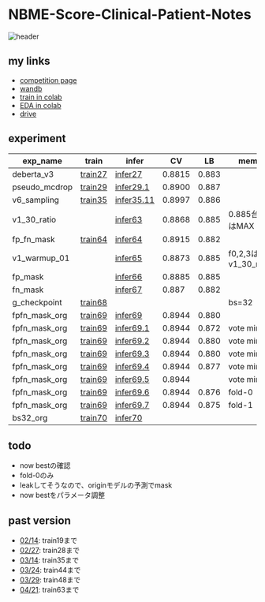 # NBME-Score-Clinical-Patient-Notes

![header](https://user-images.githubusercontent.com/5457315/152741419-73b74026-5d9b-42e9-b4b2-1532ec1a9281.png)

## my links
- [competition page](https://www.kaggle.com/c/nbme-score-clinical-patient-notes/overview)
- [wandb](https://wandb.ai/trtd56/NBME?workspace=user-trtd56)
- [train in colab](https://colab.research.google.com/drive/19k8p-73U-u37NRvShyLyKTfaL-FNOxYf#scrollTo=biROVf6yriWY)
- [EDA in colab](https://colab.research.google.com/drive/1lYF89HHfHbhWGXG2Q_lKuTPCpgnj8o_9?usp=sharing)
- [drive](https://drive.google.com/drive/u/0/folders/1ty_XHbeev3OY1CxSJ4LmSlm00JzvNF_a)

## experiment

|exp_name|train|infer|CV|LB|memo|
|--|--|--|--|--|--|
|deberta_v3|[train27]|[infer27]|0.8815|0.883||
|pseudo_mcdrop|[train29]|[infer29.1]|0.8900|0.887||
|v6_sampling|[train35]|[infer35.11]|0.8997|0.886||
|v1_30_ratio||[infer63]|0.8868|0.885|0.885台ではMAX|
|fp_fn_mask|[train64]|[infer64]|0.8915|0.882||
|v1_warmup_01||[infer65]|0.8873|0.885|f0,2,3はv1_30_ratio|
|fp_mask||[infer66]|0.8885|0.885||
|fn_mask||[infer67]|0.887|0.882||
|g_checkpoint|[train68]||||bs=32|
|fpfn_mask_org|[train69]|[infer69]|0.8944|0.880||
|fpfn_mask_org|[train69]|[infer69.1]|0.8944|0.872|vote min 1|
|fpfn_mask_org|[train69]|[infer69.2]|0.8944|0.880|vote min 2|
|fpfn_mask_org|[train69]|[infer69.3]|0.8944|0.880|vote min 3|
|fpfn_mask_org|[train69]|[infer69.4]|0.8944|0.877|vote min 4|
|fpfn_mask_org|[train69]|[infer69.5]|0.8944||vote min 5|
|fpfn_mask_org|[train69]|[infer69.6]|0.8944|0.876|fold-0|
|fpfn_mask_org|[train69]|[infer69.7]|0.8944|0.875|fold-1|
|bs32_org|[train70]|[infer70]||||


[train27]:https://github.com/trtd56/NBME-Score-Clinical-Patient-Notes/blob/9d06cacd1faaf58d9a8190b51018f0acf5e64774/src/nbme_train_by_pytorch.py
[infer27]:https://www.kaggle.com/code/takamichitoda/nbme-infer-by-pytorch?scriptVersionId=91502169
[train29]:https://github.com/trtd56/NBME-Score-Clinical-Patient-Notes/blob/e5ecba1da4c146c100cec6b0c7f69ff27ef1cee4/src/nbme_train_by_pytorch.py
[infer29.1]:https://www.kaggle.com/code/takamichitoda/nbme-infer-by-pytorch/data?scriptVersionId=90405444
[train35]:https://github.com/trtd56/NBME-Score-Clinical-Patient-Notes/blob/db94a53a6337f0ba5df97235b2097065959db48a/src/nbme_train_by_pytorch.py
[infer35.11]:https://www.kaggle.com/code/takamichitoda/nbme-infer-by-pytorch?scriptVersionId=90397794
[infer63]:https://www.kaggle.com/code/takamichitoda/nbme-infer-by-pytorch?scriptVersionId=93580935`
[train64]:https://github.com/trtd56/NBME-Score-Clinical-Patient-Notes/tree/506a3bae787f21146407746a5060876f29562dd0
[infer64]:https://www.kaggle.com/code/takamichitoda/nbme-infer-by-pytorch?scriptVersionId=93678090
[infer65]:https://www.kaggle.com/code/takamichitoda/nbme-infer-by-pytorch?scriptVersionId=93835976
[infer66]:https://www.kaggle.com/code/takamichitoda/nbme-infer-by-pytorch?scriptVersionId=93918045
[infer67]:https://www.kaggle.com/code/takamichitoda/nbme-infer-by-pytorch?scriptVersionId=94098938
[train68]:https://github.com/trtd56/NBME-Score-Clinical-Patient-Notes/tree/29fde2e3cd3e8ae52b561c37bd57a1813031b1e7
[train69]:https://github.com/trtd56/NBME-Score-Clinical-Patient-Notes/tree/bece9ec86119518685970bc6100d218d9116ddfd
[infer69]:https://www.kaggle.com/code/takamichitoda/nbme-infer-by-pytorch?scriptVersionId=94280402
[infer69.1]:https://www.kaggle.com/code/takamichitoda/nbme-infer-by-pytorch?scriptVersionId=94281250
[infer69.2]:https://www.kaggle.com/code/takamichitoda/nbme-infer-by-pytorch?scriptVersionId=94281296
[infer69.3]:https://www.kaggle.com/code/takamichitoda/nbme-infer-by-pytorch?scriptVersionId=94281510
[infer69.4]:https://www.kaggle.com/code/takamichitoda/nbme-infer-by-pytorch?scriptVersionId=94281771
[infer69.5]:https://www.kaggle.com/code/takamichitoda/nbme-infer-by-pytorch?scriptVersionId=94281829
[infer69.6]:https://www.kaggle.com/code/takamichitoda/nbme-infer-by-pytorch?scriptVersionId=94368929
[infer69.7]:https://www.kaggle.com/code/takamichitoda/nbme-infer-by-pytorch?scriptVersionId=94369192
[train70]:https://github.com/trtd56/NBME-Score-Clinical-Patient-Notes/tree/ec5261326853320a7e2485ca133954b2fa00d28d
[infer70]:xxx

## todo
- now bestの確認
- fold-0のみ
- leakしてそうなので、originモデルの予測でmask
- now bestをパラメータ調整


## past version
- [02/14](https://github.com/trtd56/NBME-Score-Clinical-Patient-Notes/blob/cc0ec36cf5afa1e8278340ac774806f4b3d43591/docs/experiment.md): train19まで
- [02/27](https://github.com/trtd56/NBME-Score-Clinical-Patient-Notes/blob/6e420a8282d95a2217b18d9c562dc9ee26e22e96/docs/experiment.md): train28まで
- [03/14](https://github.com/trtd56/NBME-Score-Clinical-Patient-Notes/blob/f3921bd422de3529fd3f3f2eff463072e9c0f503/docs/experiment.md): train35まで
- [03/24](https://github.com/trtd56/NBME-Score-Clinical-Patient-Notes/blob/33928885fa240ae2d3f18ed7eaf1bb337581b52f/docs/experiment.md): train44まで
- [03/29](https://github.com/trtd56/NBME-Score-Clinical-Patient-Notes/blob/3160e171c2182ad4f2a020e34ba6d4bf637052f0/docs/experiment.md): train48まで
- [04/21](https://github.com/trtd56/NBME-Score-Clinical-Patient-Notes/tree/c21ae7e4d28e7f21da672139c054494c34cd57a4): train63まで
